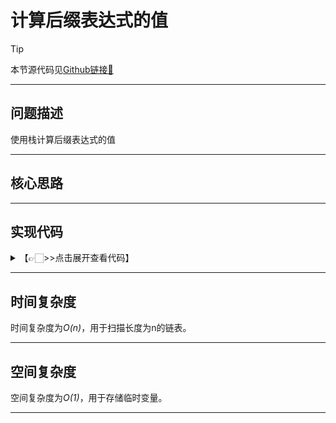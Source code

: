 # 计算后缀表达式的值

> [!Tip]
> 
> 本节源代码见[Github链接🔗](https://github.com/MaxSolider/leetcode-algorithm/blob/main/structure/src/main/java/org/example/linkedlist/exercises/NthNodeFromEnd.java)

---

## 问题描述
使用栈计算后缀表达式的值

---

## 核心思路



---

## 实现代码
<details> 
	<summary>【👉🏻>>点击展开查看代码】</summary> 
	<pre>
		<code>
		</code>
	</pre>
</details>

---

## 时间复杂度
时间复杂度为*O(n)*，用于扫描长度为n的链表。

---

## 空间复杂度
空间复杂度为*O(1)*，用于存储临时变量。

---